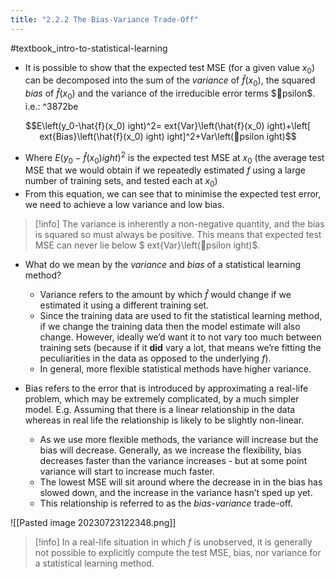 ```yaml
---
title: "2.2.2 The Bias-Variance Trade-Off"
---
```

#textbook_intro-to-statistical-learning

- It is possible to show that the expected test MSE (for a given value $x_0$) can be decomposed into the sum of the *variance* of $\hat{f}(x_0)$, the squared *bias* of $\hat{f}(x_0)$ and the variance of the irreducible error terms $psilon$. i.e.: ^3872be

$$E\left(y_0-\hat{f}(x_0)ight)^2=	ext{Var}\left(\hat{f}(x_0)ight)+\left[	ext{Bias}\left(\hat{f}(x_0)ight)ight]^2+Var\left(psilonight)$$
- Where $E\left(y_0-\hat{f}(x_0)ight)^2$ is the expected test MSE at $x_0$ (the average test MSE that we would obtain if we repeatedly estimated $f$ using a large number of training sets, and tested each at $x_0$)
- From this equation, we can see that to minimise the expected test error, we need to achieve a low variance and low bias.

> [!info]
> The variance is inherently a non-negative quantity, and the bias is squared so must always be positive. This means that expected test MSE can never lie below $	ext{Var}\left(psilonight)$.

- What do we mean by the *variance* and *bias* of a statistical learning method?
    - Variance refers to the amount by which $\hat{f}$ would change if we estimated it using a different training set.
    - Since the training data are used to fit the statistical learning method, if we change the training data then the model estimate will also change. However, ideally we’d want it to not vary too much between training sets (because if it **did** vary a lot, that means we’re fitting the peculiarities in the data as opposed to the underlying $f$).
    - In general, more flexible statistical methods have higher variance.

- Bias refers to the error that is introduced by approximating a real-life problem, which may be extremely complicated, by a much simpler model. E.g. Assuming that there is a linear relationship in the data whereas in real life the relationship is likely to be slightly non-linear.
    - As we use more flexible methods, the variance will increase but the bias will decrease. Generally, as we increase the flexibility, bias decreases faster than the variance increases - but at some point variance will start to increase much faster.
    - The lowest MSE will sit around where the decrease in in the bias has slowed down, and the increase in the variance hasn’t sped up yet.
    - This relationship is referred to as the *bias-variance* trade-off.

![[Pasted image 20230723122348.png]]

> [!info]
> In a real-life situation in which $f$ is unobserved, it is generally not possible to explicitly compute the test MSE, bias, nor variance for a statistical learning method.
